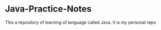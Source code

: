# Java-Practice-Notes
This a repository of learning of language called Java. It is my personal repo
